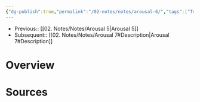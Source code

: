 ```yaml
---
{"dg-publish":true,"permalink":"/02-notes/notes/arousal-6/","tags":["Td6C","Note"],"noteIcon":"","created":"2023-12-02T16:39:01.000-04:00","updated":"2024-08-11T20:31:02.068-03:00"}
---
```


- Previous:: [[02. Notes/Notes/Arousal 5\|Arousal 5]]
- Subsequent:: [[02. Notes/Notes/Arousal 7#Description\|Arousal 7#Description]]
# Overview


# Sources